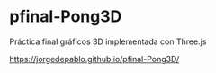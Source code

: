 # pfinal-Pong3D
Práctica final gráficos 3D implementada con Three.js

https://jorgedepablo.github.io/pfinal-Pong3D/

